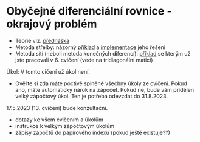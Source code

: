 # Obyčejné diferenciální rovnice - okrajový problém
* Teorie viz. [přednáška](http://kfe.fjfi.cvut.cz/~limpouch/numet/ode/node23.html)
* Metoda střelby: názorný [příklad](priklad_metoda_strelby.pdf) a [implementace](strelba.m) jeho řešení
* Metoda sítí (neboli metoda konečných diferencí): [příklad](priklad_tridiagonalni_matice.pdf) se kterým už jste pracovali v 6. cvičení (vede na tridiagonální matici)

Úkol: V tomto cičení už úkol není.
* Ověřte si zda máte poctivě splněné všechny úkoly ze cvičení. Pokud ano, máte automaticky nárok na zápočet. Pokud ne, bude vám přidělen velký zápočtový úkol. Ten je potřeba odevzdat do 31.8.2023.

17.5.2023 (13. cvičení) bude konzultační.
- dotazy ke všem cvičením a úkolům
- instrukce k velkým zápočtovým úkolům
- zápisy zápočtů do papírového indexu (pokud ještě existuje??)

